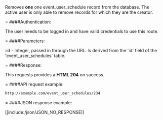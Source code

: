 <!-- --- title: DELETE /event_user_schedules/:id -->

Removes **one** one event_user_schedule record from the database. The active user is only able to remove records for which they are the creator.

=
####Authentication:

The user needs to be logged in and have valid credentials to use this route.

=
####Parameters:

:id - Integer, passed in through the URL. Is derived from the 'id' field of the 'event_user_schedules' table.

=
####Response:

This requests provides a <strong>HTML 204</strong> on success.

=
####API request example:
```html
http://example.com/event_user_schedules/234
```

=
####JSON response example:

[[include:/json/JSON_NO_RESPONSE]]